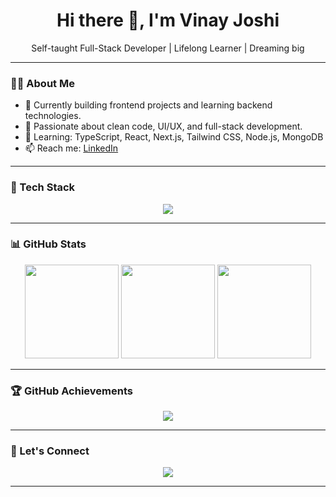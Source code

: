 <h1 align="center">Hi there 👋, I'm Vinay Joshi</h1>

<p align="center">
  Self-taught Full-Stack Developer | Lifelong Learner | Dreaming big
</p>

---

### 🧑‍💻 About Me

- 💼 Currently building frontend projects and learning backend technologies.
- 🎯 Passionate about clean code, UI/UX, and full-stack development.
- 🚀 Learning: TypeScript, React, Next.js, Tailwind CSS, Node.js, MongoDB
- 📫 Reach me: [LinkedIn](https://linkedin.com/in/your-profile)

---

### 🚀 Tech Stack

<p align="center">
  <img src="https://skillicons.dev/icons?i=html,css,js,ts,react,nextjs,tailwind,nodejs,express,mongodb,mysql,git,github,vscode" />
</p>

---

### 📊 GitHub Stats

<div align="center">
  <img src="https://github-readme-stats.vercel.app/api?username=vinayjoshi&show_icons=true&theme=radical" height="150" />
  <img src="https://github-readme-streak-stats.herokuapp.com/?user=vinayjoshi&theme=radical" height="150" />
  <img src="https://github-readme-stats.vercel.app/api/top-langs/?username=vinayjoshi&layout=compact&theme=radical" height="150" />
</div>

---

### 🏆 GitHub Achievements

<div align="center">
  <img src="https://github-profile-trophy.vercel.app/?username=vinayjoshi&theme=algolia&no-frame=true&column=6" />
</div>

---

### 🔗 Let's Connect

<p align="center">
  <a href="https://www.linkedin.com/in/vinay-joshi-577a66307/"><img src="https://img.shields.io/badge/LinkedIn-blue?logo=linkedin&style=for-the-badge" /></a>
</p>

---
